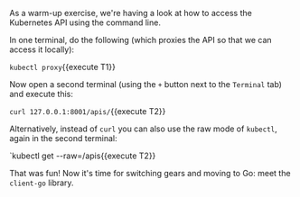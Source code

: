 As a warm-up exercise, we're having a look at how to access the Kubernetes API using the command line.

In one terminal, do the following (which proxies the API so that we can access it locally):

`kubectl proxy`{{execute T1}}

Now open a second terminal (using the `+` button next to the `Terminal` tab) and execute this:

`curl 127.0.0.1:8001/apis/`{{execute T2}}

Alternatively, instead of `curl` you can also use the raw mode of `kubectl`, again in the second terminal:

`kubectl get --raw=/apis{{execute T2}}

That was fun! Now it's time for switching gears and moving to Go: meet the `client-go` library.